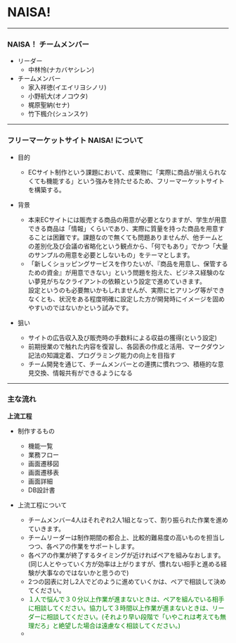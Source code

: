 # NAISA!
---
### NAISA！ チームメンバー

* リーダー
  * 中林怜(ナカバヤシレン)
* チームメンバー
  * 家入祥徳(イエイリヨシノリ)
  * 小野航大(オノコウタ)
  * 梶原聖納(セナ)
  * 竹下楓介(シュンスケ) 

---

### フリーマーケットサイト NAISA! について

* 目的
  * ECサイト制作という課題において、成果物に「実際に商品が揃えられなくても機能する」という強みを持たせるため、フリーマーケットサイトを構築する。

* 背景  
  * 本来ECサイトには販売する商品の用意が必要となりますが、学生が用意できる商品は「情報」くらいであり、実際に質量を持った商品を用意することは困難です。課題なので無くても問題ありませんが、他チームとの差別化及び会議の省略化という観点から、「何でもあり」でかつ「大量のサンプルの用意を必要としないもの」をテーマとします。
  * 「新しくショッピングサービスを作りたいが、『商品を用意し、保管するための資金』が用意できない」という問題を抱えた、ビジネス経験のない夢見がちなクライアントの依頼という設定で進めていきます。  
設定というのも必要無いかもしれませんが、実際にヒアリング等ができなくとも、状況をある程度明確に設定した方が開発時にイメージを固めやすいのではないかという試みです。

* 狙い
  * サイトの広告収入及び販売時の手数料による収益の獲得(という設定)
  * 前期授業ので触れた内容を復習し、各図表の作成と活用、マークダウン記法の知識定着、プログラミング能力の向上を目指す
  * チーム開発を通じて、チームメンバーとの連携に慣れつつ、積極的な意見交換、情報共有ができるようになる

---

### 主な流れ

**上流工程**

* 制作するもの
  * 機能一覧
  * 業務フロー
  * 画面遷移図
  * 画面遷移表
  * 画面詳細
  * DB設計書

* 上流工程について
  * チームメンバー4人はそれぞれ2人1組となって、割り振られた作業を進めていきます。
  * チームリーダーは制作期間の都合上、比較的難易度の高いものを担当しつつ、各ペアの作業をサポートします。
  * 各ペアの作業が終了するタイミングが近ければペアを組みなおします。(同じ人とやっていく方が効率は上がりますが、慣れない相手と進める経験が大事なのではないかと思うので)
  * 2つの図表に対し2人でどのように進めていくかは、ペアで相談して決めてください。
  * <font color="green">１人で悩んで３０分以上作業が進まないときは、ペアを組んでいる相手に相談してください。協力して３時間以上作業が進まないときは、リーダーに相談してください。(それより早い段階で「いやこれは考えても無理だろ」と絶望した場合は遠慮なく相談してください。)</font>
  * 

